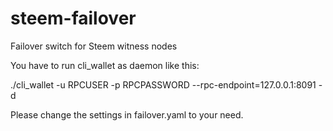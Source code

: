 # steem-failover
Failover switch for Steem witness nodes

You have to run cli_wallet as daemon like this:

./cli_wallet -u RPCUSER -p RPCPASSWORD --rpc-endpoint=127.0.0.1:8091 -d

Please change the settings in failover.yaml to your need.
